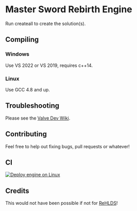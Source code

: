 # Master Sword Rebirth Engine
Run createall to create the solution(s).

## Compiling

### Windows
Use VS 2022 or VS 2019, requires c++14.

### Linux
Use GCC 4.8 and up.

## Troubleshooting
Please see the [Valve Dev Wiki](https://developer.valvesoftware.com/wiki/Source_SDK_2013#Troubleshooting).

## Contributing
Feel free to help out fixing bugs, pull requests or whatever!

## CI
[![Deploy engine on Linux](https://github.com/MSRevive/MSREngine/actions/workflows/deploy-engine-linux.yml/badge.svg)](https://github.com/MSRevive/MSREngine/actions/workflows/deploy-engine-linux.yml)

## Credits
This would not have been possible if not for [ReHLDS](https://github.com/dreamstalker/rehlds)!
